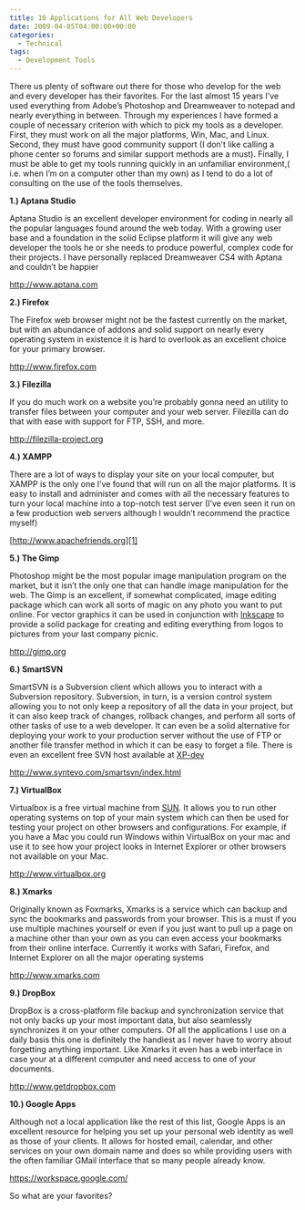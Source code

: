 ```yaml
---
title: 10 Applications for All Web Developers
date: 2009-04-05T04:00:00+00:00
categories:
  - Technical
tags:
  - Development Tools
---
```


There us plenty of software out there for those who develop for the web and every developer has their favorites. For the last almost 15 years I’ve used everything from Adobe’s Photoshop and Dreamweaver to notepad and nearly everything in between. Through my experiences I have formed a couple of necessary criterion with which to pick my tools as a developer. First, they must work on all the major platforms, Win, Mac, and Linux. Second, they must have good community support (I don’t like calling a phone center so forums and similar support methods are a must). Finally, I must be able to get my tools running quickly in an unfamiliar environment,( i.e. when I’m on a computer other than my own) as I tend to do a lot of consulting on the use of the tools themselves.

**1.) Aptana Studio**

Aptana Studio is an excellent developer environment for coding in nearly all the popular languages found around the web today. With a growing user base and a foundation in the solid Eclipse platform it will give any web developer the tools he or she needs to produce powerful, complex code for their projects. I have personally replaced Dreamweaver CS4 with Aptana and couldn’t be happier

<http://www.aptana.com>

**2.) Firefox**

The Firefox web browser might not be the fastest currently on the market, but with an abundance of addons and solid support on nearly every operating system in existence it is hard to overlook as an excellent choice for your primary browser.

<http://www.firefox.com>

**3.) Filezilla**

If you do much work on a website you’re probably gonna need an utility to transfer files between your computer and your web server. Filezilla can do that with ease with support for FTP, SSH, and more.

<http://filezilla-project.org>

**4.) XAMPP**

There are a lot of ways to display your site on your local computer, but XAMPP is the only one I’ve found that will run on all the major platforms. It is easy to install and administer and comes with all the necessary features to turn your local machine into a top-notch test server (I’ve even seen it run on a few production web servers although I wouldn’t recommend the practice myself)

[http://www.apachefriends.org][1]

**5.) The Gimp**

Photoshop might be the most popular image manipulation program on the market, but it isn’t the only one that can handle image manipulation for the web. The Gimp is an excellent, if somewhat complicated, image editing package which can work all sorts of magic on any photo you want to put online. For vector graphics it can be used in conjunction with <a href="http://www.inkscape.org" target="_blank" rel="noopener noreferrer">Inkscape</a> to provide a solid package for creating and editing everything from logos to pictures from your last company picnic.

<http://gimp.org>

**6.) SmartSVN**

SmartSVN is a Subversion client which allows you to interact with a Subversion repository. Subversion, in turn, is a version control system allowing you to not only keep a repository of all the data in your project, but it can also keep track of changes, rollback changes, and perform all sorts of other tasks of use to a web developer. It can even be a solid alternative for deploying your work to your production server without the use of FTP or another file transfer method in which it can be easy to forget a file. There is even an excellent free SVN host available at <a href="http://xp-dev.com/" target="_blank" rel="noopener noreferrer">XP-dev</a>

<http://www.syntevo.com/smartsvn/index.html>

**7.) VirtualBox**

Virtualbox is a free virtual machine from <a href="http://www.sun.com/" target="_blank" rel="noopener noreferrer">SUN</a>. It allows you to run other operating systems on top of your main system which can then be used for testing your project on other browsers and configurations. For example, if you have a Mac you could run Windows within VirtualBox on your mac and use it to see how your project looks in Internet Explorer or other browsers not available on your Mac.

<http://www.virtualbox.org>

**8.) Xmarks**

Originally known as Foxmarks, Xmarks is a service which can backup and sync the bookmarks and passwords from your browser. This is a must if you use multiple machines yourself or even if you just want to pull up a page on a machine other than your own as you can even access your bookmarks from their online interface. Currently it works with Safari, Firefox, and Internet Explorer on all the major operating systems

http://www.xmarks.com

**9.) DropBox**

DropBox is a cross-platform file backup and synchronization service that not only backs up your most important data, but also seamlessly synchronizes it on your other computers. Of all the applications I use on a daily basis this one is definitely the handiest as I never have to worry about forgetting anything important. Like Xmarks it even has a web interface in case your at a different computer and need access to one of your documents.

<http://www.getdropbox.com>

**10.) Google Apps**

Although not a local application like the rest of this list, Google Apps is an excellent resource for helping you set up your personal web identity as well as those of your clients. It allows for hosted email, calendar, and other services on your own domain name and does so while providing users with the often familiar GMail interface that so many people already know.

<https://workspace.google.com/>

So what are your favorites?

 [1]: https://www.apachefriends.org